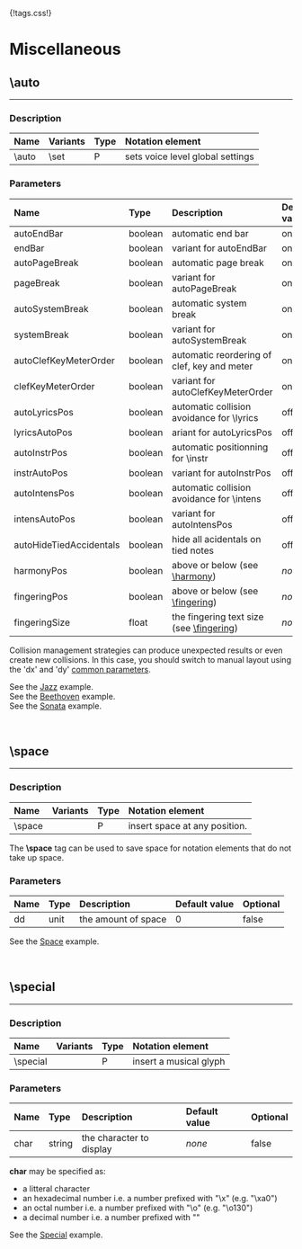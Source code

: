 {!tags.css!}

# Miscellaneous


## \auto

-------

### Description

| Name | Variants | Type | Notation element |
| :----| :--------| :----| :----------------|
| \auto | \set | P | sets voice level global settings |




### Parameters

| Name        	| Type   | Description    | Default value  | Optional |
| :------------ |:-------| :--------------| :------------- | :--------| 
| autoEndBar | boolean | automatic end bar | on | true |
| endBar | boolean | variant for autoEndBar | on | true |
| autoPageBreak | boolean | automatic page break | on | true |
| pageBreak | boolean | variant for autoPageBreak | on | true |
| autoSystemBreak | boolean | automatic system break | on | true |
| systemBreak | boolean | variant for autoSystemBreak | on | true |
| autoClefKeyMeterOrder | boolean | automatic reordering of clef, key and meter | on | true |
| clefKeyMeterOrder | boolean | variant for autoClefKeyMeterOrder | on | true |
| autoLyricsPos | boolean | automatic collision avoidance for \lyrics | off | true |
| lyricsAutoPos | boolean | ariant for autoLyricsPos | off | true |
| autoInstrPos | boolean | automatic positionning for \instr | off | true |
| instrAutoPos | boolean | variant for autoInstrPos | off | true |
| autoIntensPos | boolean | automatic collision avoidance for \intens | off | true |
| intensAutoPos | boolean | variant for autoIntensPos | off | true |
| autoHideTiedAccidentals | boolean | hide all acidentals on tied notes | off | true |
| harmonyPos | boolean | above or below (see [\harmony](../Text/#harmony)) | *none* | true |
| fingeringPos | boolean | above or below (see [\fingering](../Text/#fingering)) | *none* | true |
| fingeringSize | float | the fingering text size (see [\fingering](../Text/#fingering)) | *none* | true |

Collision management strategies can produce unexpected results or even create new collisions.
In this case, you should switch to manual layout using the 'dx' and 'dy' [common parameters](../../tagsparams#common-parameters).

See the [Jazz](../../../examples/allthethings/) example.<br />
See the [Beethoven](../../../examples/beethoven/) example.<br />
See the [Sonata](../../../examples/cpebach/) example.






<br />


## \space

-------

### Description

| Name | Variants | Type | Notation element |
| :----| :--------| :----| :----------------|
| \space |  | P | insert space at any position. |

The **\space** tag can be used to save space for notation elements that do not take up space.



### Parameters

| Name        	| Type   | Description    | Default value  | Optional |
| :------------ |:-------| :--------------| :------------- | :--------| 
| dd | unit | the amount of space | 0 | false |

See the [Space](../../../examples/space/) example.





<br />


## \special

-------

### Description

| Name | Variants | Type | Notation element |
| :----| :--------| :----| :----------------|
| \special |  | P | insert a musical glyph |




### Parameters

| Name        	| Type   | Description    | Default value  | Optional |
| :------------ |:-------| :--------------| :------------- | :--------| 
| char | string | the character to display | *none* | false |

**char** may be specified as:

- a litteral character
- an hexadecimal number i.e. a number prefixed with "\x" (e.g. "\xa0")
- an octal number i.e. a number prefixed with "\o" (e.g. "\o130")
- a decimal number i.e. a number prefixed with "\"

See the [Special](../../../examples/space/) example.



